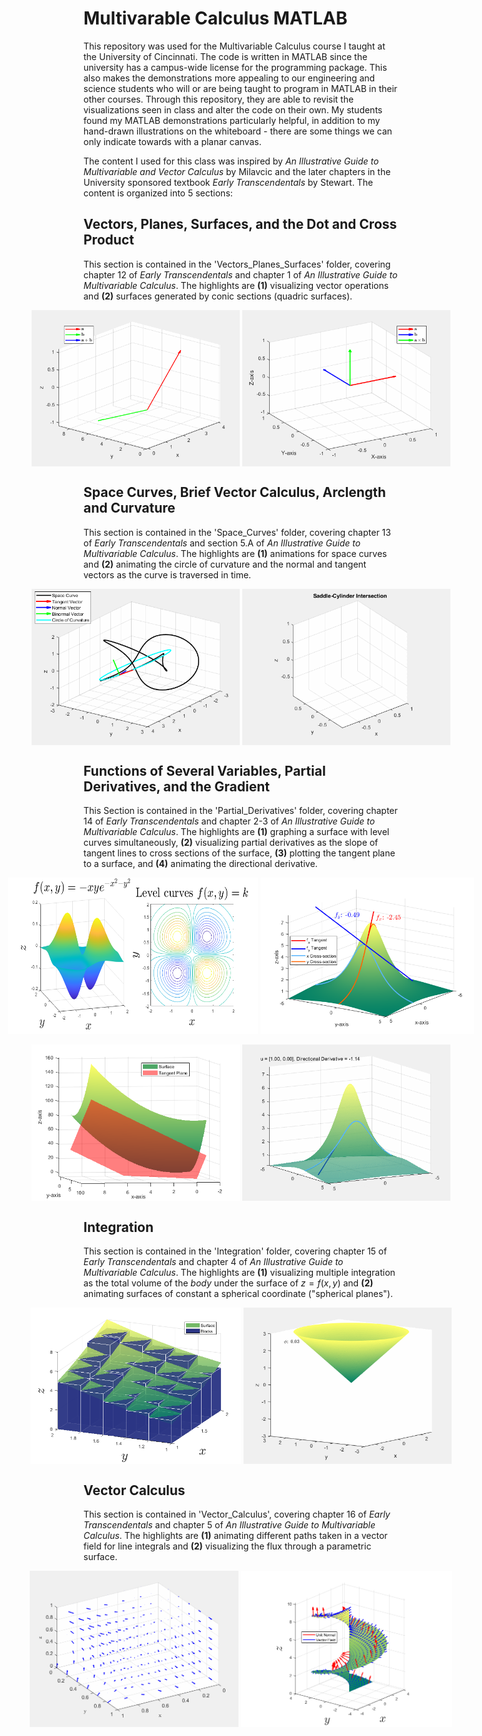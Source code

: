 # Multivarable Calculus MATLAB
This repository was used for the Multivariable Calculus course I taught at the University of Cincinnati. The code is written in MATLAB since the university has a campus-wide license for the programming package. This also makes the demonstrations more appealing to our engineering and science students who will or are being taught to program in MATLAB in their other courses. Through this repository, they are able to revisit the visualizations seen in class and alter the code on their own. My students found my MATLAB demonstrations particularly helpful, in addition to my hand-drawn illustrations on the whiteboard - there are some things we can only indicate towards with a planar canvas.

The content I used for this class was inspired by *An Illustrative Guide to Multivariable and Vector Calculus* by Milavcic and the later chapters in the University sponsored textbook *Early Transcendentals* by Stewart. The content is organized into 5 sections:

## Vectors, Planes, Surfaces, and the Dot and Cross Product

This section is contained in the 'Vectors_Planes_Surfaces' folder, covering chapter 12 of *Early Transcendentals* and chapter 1 of *An Illustrative Guide to Multivariable Calculus*. The highlights are **(1)** visualizing vector operations and **(2)** surfaces generated by conic sections (quadric surfaces).

<div style="display: flex; justify-content: center;">
  <img src="Vectors_Planes_Surfaces/Visuals/vector_animation.gif" alt="alt-text" width="400" height="250">
  &nbsp;
  <img src="Vectors_Planes_Surfaces/Visuals/crossani.gif" alt="alt-text" width="400" height="250">
</div>

## Space Curves, Brief Vector Calculus, Arclength and Curvature

This section is contained in the 'Space_Curves' folder, covering chapter 13 of *Early Transcendentals* and section 5.A of *An Illustrative Guide to Multivariable Calculus*. The highlights are **(1)** animations for space curves and **(2)** animating the circle of curvature and the normal and tangent vectors as the curve is traversed in time.

<div style="display: flex; justify-content: center;">
  <img src="Space_Curves/Visuals/trefoil-knot.gif" alt="alt-text" width="400" height="250">
  &nbsp;
  <img src="Space_Curves/Visuals/saddle_cylinder.gif" alt="alt-text" width="400" height="250">
</div>

## Functions of Several Variables, Partial Derivatives, and the Gradient

This Section is contained in the 'Partial_Derivatives' folder, covering chapter 14 of *Early Transcendentals* and chapter 2-3 of *An Illustrative Guide to Multivariable Calculus*. The highlights are
**(1)** graphing a surface with level curves simultaneously, **(2)** visualizing partial derivatives as the slope of tangent lines to cross sections of the surface, **(3)** plotting the tangent plane to a surface, and **(4)** animating the directional derivative.

<div style="display: flex; justify-content: center;">
  <img src="Partial_Derivatives/Visuals/hills.png" alt="alt-text" width="400" height="250">
  &nbsp;
  <img src="Partial_Derivatives/Visuals/mountain_partials.png" alt="alt-text" width="400" height="250">
</div>

<br>

<div style="display: flex; justify-content: center;">
  <img src="Partial_Derivatives/Visuals/paraboloid_tangent2.png" alt="alt-text" width="400" height="250">
  &nbsp;
  <img src="Partial_Derivatives/Visuals/mountain_dirder.gif" alt="alt-text" width="400" height="250">
</div>

## Integration

This section is contained in the 'Integration' folder, covering chapter 15 of *Early Transcendentals* and chapter 4 of *An Illustrative Guide to Multivariable Calculus*. The highlights are **(1)** visualizing multiple integration as the total volume of the *body* under the surface of $z=f(x,y)$ and **(2)** animating surfaces of constant a spherical coordinate ("spherical planes").

<div style="display: flex; justify-content: center;">
  <img src="Integration/Visuals/integrateR1.png" alt="alt-text" width="400" height="250">
  &nbsp;
  <img src="Integration/Visuals/animatedPhi.gif" alt="alt-text" width="400" height="250">
</div>

## Vector Calculus

This section is contained in 'Vector_Calculus', covering chapter 16 of *Early Transcendentals* and chapter 5 of *An Illustrative Guide to Multivariable Calculus*. The highlights are **(1)** animating different paths taken in a vector field for line integrals and **(2)** visualizing the flux through a parametric surface.

<div style="display: flex; justify-content: center;">
  <img src="Vector_Calculus/Visuals/xy_y^2,x^2curves.gif" alt="alt-text" width="400" height="250">
  &nbsp; 
  <img src="Vector_Calculus/Visuals/helicoid_field.png" alt="alt-text" width="400" height="250">
</div>
